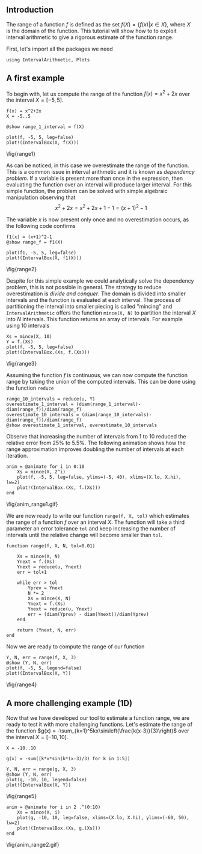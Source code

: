 <!--This file was generated, do not modify it.-->
## Introduction

The range of a function $f$ is defined as the set $f(X) = \{f(x) | x\in X\}$, where $X$ is the domain of the function.
This tutorial will show how to to exploit interval arithmetic to give a rigorous estimate of the function range.

First, let's import all the packages we need

```julia:ex1
using IntervalArithmetic, Plots
```

## A first example

To begin with, let us compute the range of the function $f(x)=x^2+2x$ over the interval $X=[-5, 5]$.

```julia:ex2
f(x) = x^2+2x
X = -5..5

@show range_1_interval = f(X)

plot(f, -5, 5, leg=false)
plot!(IntervalBox(X, f(X)))
```

\fig{range1}

As can be noticed, in this case we overestimate the range of the function. This is a common issue in interval
arithmetic and it is known as *dependency problem*. If a variable is present more than once in the expression,
then evaluating the function over an interval will produce  larger interval.
For this simple function, the problem can be solved with simple algebraic manipulation observing that
$$
x^2+2x=x^2+2x+1-1=(x+1)^2-1
$$

The variable $x$ is now present only once and no overestimation occurs, as the following code confirms

```julia:ex3
f1(x) = (x+1)^2-1
@show range_f = f1(X)

plot(f1, -5, 5, leg=false)
plot!(IntervalBox(X, f1(X)))
```

 \fig{range2}

Despite for this simple example we could analytically solve the dependency problem, this is not possible in general.
The strategy to reduce overestimation is *divide and conquer*. The domain is divided into smaller intervals and the function is evaluated
at each interval. The process of partitioning the interval into smaller piecing is called "mincing" and `IntervalArithmetic` offers the function
`mince(X, N)` to partition the interval $X$ into $N$ intervals. This function returns an array of intervals. For example using 10 intervals

```julia:ex4
Xs = mince(X, 10)
Y = f.(Xs)
plot(f, -5, 5, leg=false)
plot!(IntervalBox.(Xs, f.(Xs)))
```

\fig{range3}

Assuming the function $f$ is continuous, we can now compute the function range by taking the union of the computed intervals. This can be done using the function `reduce`

```julia:ex5
range_10_intervals = reduce(∪, Y)
overestimate_1_interval = (diam(range_1_interval)-diam(range_f))/diam(range_f)
overestimate_10_intervals = (diam(range_10_intervals)-diam(range_f))/diam(range_f)
@show overestimate_1_interval, overestimate_10_intervals
```

Observe that increasing the number of intervals from 1 to 10 reduced the relative error from 25% to 5.5%.
The following animation shows how the range approximation improves doubling the number of intervals at each iteration.

```julia:ex6
anim = @animate for i in 0:10
    Xs = mince(X, 2^i)
    plot(f, -5, 5, leg=false, ylims=(-5, 40), xlims=(X.lo, X.hi), lw=2)
    plot!(IntervalBox.(Xs, f.(Xs)))
end
```

\fig{anim_range1.gif}

We are now ready to write our function `range(f, X, tol)` which estimates the range of a function $f$ over an interval $X$.
The function will take a third parameter an error tolerance `tol` and keep increasing the number of intervals until the relative change will become smaller than `tol`.

```julia:ex7
function range(f, X, N, tol=0.01)

    Xs = mince(X, N)
    Ynext = f.(Xs)
    Ynext = reduce(∪, Ynext)
    err = tol+1

    while err > tol
        Yprev = Ynext
        N *= 2
        Xs = mince(X, N)
        Ynext = f.(Xs)
        Ynext = reduce(∪, Ynext)
        err = (diam(Yprev) - diam(Ynext))/diam(Yprev)
    end

    return (Ynext, N, err)
end
```

Now we are ready to compute the range of our function

```julia:ex8
Y, N, err = range(f, X, 3)
@show (Y, N, err)
plot(f, -5, 5, legend=false)
plot!(IntervalBox(X, Y))
```

\fig{range4}

## A more challenging example (1D)

Now that we have developed our tool to estimate a function range, we are ready to test it with more challenging functions.
Let's estimate the range of the function $g(x) = -\sum_{k=1}^5kx\sin\left(\frac{k(x-3)}{3}\right)$ over the interval $X=[-10,10]$.

```julia:ex9
X = -10..10

g(x) = -sum([k*x*sin(k*(x-3)/3) for k in 1:5])

Y, N, err = range(g, X, 3)
@show (Y, N, err)
plot(g, -10, 10, legend=false)
plot!(IntervalBox(X, Y))
```

\fig{range5}

```julia:ex10
anim = @animate for i in 2 .^(0:10)
    Xs = mince(X, i)
    plot(g, -10, 10, leg=false, xlims=(X.lo, X.hi), ylims=(-60, 50), lw=2)
    plot!(IntervalBox.(Xs, g.(Xs)))
end
```

\fig{anim_range2.gif}


